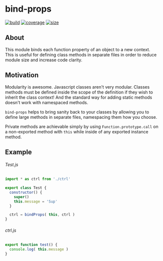# bind-props

[![build](https://img.shields.io/travis/soulofmischief/bind-props/master.svg?style=flat-square)](https://travis-ci.org/soulofmischief/bind-props)
[![coverage](https://img.shields.io/codecov/c/github/soulofmischief/bind-props/master.svg?style=flat-square)](http://codecov.io/gh/soulofmischief/bind-props?branch=master)
[![size](https://img.shields.io/bundlephobia/min/@soulofmischief/bind-props.svg?style=flat-square)](https://www.npmjs.com/package/@soulofmischief/bind-props)

## About

This module binds each function property of an object to a new context. This is useful for defining class methods in separate files in order to reduce module size and increase code clarity.

## Motivation

Modularity is awesome. Javascript classes aren't very modular. Classes methods must be defined inside the scope of the definition if they wish to inherit the class context! And the standard way for adding static methods doesn't work with namespaced methods. 
 
 `bind-props` helps to bring sanity back to your classes by allowing you to define large methods in separate files, namespacing them how you choose.

Private methods are achievable simply by using `Function.prototype.call` on a non-exported method with `this` while inside of any exported instance method. 

## Example

###### Test.js
```js
import * as ctrl from './ctrl'

export class Test {
  constructor() { 
    super()
    this.message = 'Sup'
  }

  ctrl = bindProps( this, ctrl )
}
```

###### ctrl.js
```js
export function test() {
  console.log( this.message )
}
```